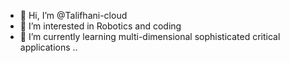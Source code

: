 - 👋 Hi, I’m @Talifhani-cloud
- 👀 I’m interested in Robotics and coding
- 🌱 I’m currently learning multi-dimensional sophisticated critical applications
..

<!---
Talifhani-cloud/Talifhani-cloud is a ✨ special ✨ repository because its `README.md` (this file) appears on your GitHub profile.
You can click the Preview link to take a look at your changes.
--->
